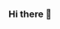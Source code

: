 ### Hi there 👋

<!--
**bonzouti/bonzouti** is a ✨ _special_ ✨ repository because its `README.md` (this file) appears on your GitHub profile.

Here are some ideas to get you started:

- 🔭 I’m currently teaching plant biolgy 
- 🌱 I’m currently learning data science
- 👯 I’m looking to collaborate Rstudio programming
- 

-->
